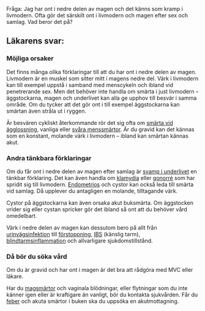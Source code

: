 Fråga: Jag har ont i nedre delen av magen och det känns som kramp i livmodern. Ofta gör det särskilt ont i livmodern och magen efter sex och samlag. Vad beror det på?

Läkarens svar:
--------------

### Möjliga orsaker

Det finns många olika förklaringar till att du har ont i nedre delen av magen. Livmodern är en muskel som sitter mitt i magens nedre del. Värk i livmodern kan till exempel uppstå i samband med menscykeln och ibland vid penetrerande sex. Men det behöver inte handla om smärta i just livmodern – äggstockarna, magen och underlivet kan alla ge upphov till besvär i samma område. Om du tycker att det gör ont i till exempel äggstockarna kan smärtan även stråla ut i ryggen.

Är besvären cykliskt återkommande rör det sig ofta om [smärta vid ägglossning](https://www.kry.se/fakta/smarta-vid-agglossning/ "smarta-vid-agglossning"), vanliga eller [svåra menssmärtor](https://www.kry.se/fakta/svar-mensvark/ "svara-menssmartor"). Är du gravid kan det kännas som en konstant, molande värk i livmodern – ibland kan smärtan kännas akut.

### Andra tänkbara förklaringar

Om du får ont i nedre delen av magen efter samlag är [svamp i underlivet](https://www.kry.se/fakta/svamp-i-underlivet/ "svamp-i-underlivet") en tänkbar förklaring. Det kan även handla om [klamydia](https://www.kry.se/fakta/klamydia/ "klamydia") eller [gonorré](https://www.kry.se/fakta/gonorre/ "gonorre") som har spridit sig till livmodern. [Endometrios](https://www.kry.se/fakta/endometrios/ "endometrios") och cystor kan också leda till smärta vid samlag. Då upplever du antagligen en molande, tilltagande värk.

Cystor på äggstockarna kan även orsaka akut buksmärta. Om äggstocken vrider sig eller cystan spricker gör det ibland så ont att du behöver vård omedelbart.

Värk i nedre delen av magen kan dessutom bero på allt från [urinvägsinfektion](https://www.kry.se/fakta/urinvagsinfektion/ "urinvagsinfektion") till [förstoppning](https://www.kry.se/fakta/forstoppning/ "forstoppning"), [IBS](https://www.kry.se/fakta/ibs/ "ibs") (känslig tarm), [blindtarmsinflammation](https://www.kry.se/fakta/blindtarmsinflammation/ "blindtarmsinflammation") och allvarligare sjukdomstillstånd.

### Då bör du söka vård

Om du är gravid och har ont i magen är det bra att rådgöra med MVC eller läkare.

Har du [magsmärtor](https://www.kry.se/fakta/ont-i-magen/ "magsmartor") och vaginala blödningar, eller flytningar som du inte känner igen eller är kraftigare än vanligt, bör du kontakta sjukvården. Får du [feber](https://www.kry.se/fakta/feber/ "feber") och akuta smärtor i buken ska du uppsöka en akutmottagning.